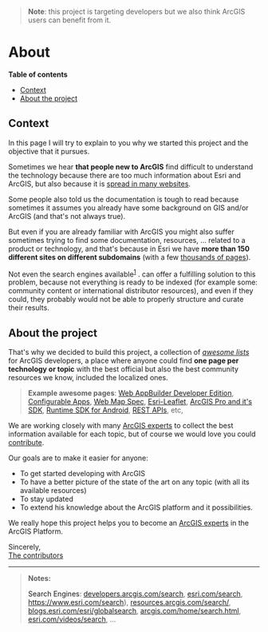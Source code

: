 > **Note**: this project is targeting developers but we also think ArcGIS users can benefit from it.

# About

<!-- START doctoc generated TOC please keep comment here to allow auto update -->
<!-- DON'T EDIT THIS SECTION, INSTEAD RE-RUN doctoc TO UPDATE -->
**Table of contents**

- [Context](#context)
- [About the project](#about-the-project)

<!-- END doctoc generated TOC please keep comment here to allow auto update -->

## Context

In this page I will try to explain to you why we started this project and the objective that it pursues.

Sometimes we hear **that people new to ArcGIS** find difficult to understand the technology because there are too much information about Esri and ArcGIS, but also because it is [spread in many  websites](../esri/README.md#websites).

Some people also told us the documentation is tough to read because sometimes it assumes you already have some background on GIS and/or ArcGIS (and that's not always true).

But even if you are already familiar with ArcGIS you might also suffer sometimes trying to find some documentation, resources, ... related to a product or technology, and that's because in Esri we have **more than 150 different sites on different subdomains** (with a few [thousands of pages](https://www.google.es/search?q=site%3Aesri.com+OR+site%3Aarcgis.com)).

Not even the search engines available<sup>[1](#search-engines)</sup>
. can offer a fulfilling solution to this problem, because not everything is ready to be indexed (for example some: community content or international distributor resources), and even if they could, they probably would not be able to properly structure and curate their results.

## About the project

That's why we decided to build this project, a collection of *[awesome lists](https://github.com/sindresorhus/awesome/blob/master/awesome.md)* for ArcGIS developers, a place where anyone could find **one page per technology or topic** with the best official but also the best community resources we know, included the localized ones.

> **Example awesome pages**: [Web AppBuilder Developer Edition](../arcgis/products/web-appbuilder/developer-edition/README.md), [Configurable Apps](../arcgis/products/configurable-apps/README.md), [Web Map Spec](../esri/open-vision/open-specifications/web-map/README.md), [Esri-Leaflet](../front-end/technologies/leaflet/README.md), [ArcGIS Pro and it's SDK](../arcgis/products/arcgis-desktop/arcgis-pro/README.md), [Runtime SDK for Android](../mobile/technologies/android/README.md), [REST APIs](../esri/open-vision/open-specifications/arcgis-rest-api/README.md), etc,

We are working closely with many [ArcGIS experts](https://esri-es.github.io/arcgis-experts/) to collect the best information available for each topic, but of course we would love you could   [contribute](https://github.com/hhkaos/awesome-arcgis/blob/master/CONTRIBUTING.md).

Our goals are to make it easier for anyone:
* To get started developing with ArcGIS
* To have a better picture of the state of the art on any topic (with all its available resources)
* To stay updated
* To extend his knowledge about the ArcGIS platform and it possibilities.

We really hope this project helps you to become an [ArcGIS experts](https://esri-es.github.io/arcgis-experts/) in the ArcGIS Platform.

Sincerely,<br>
[The contributors](https://github.com/hhkaos/awesome-arcgis/graphs/contributors)

---

> **Notes:**
>
> <a name="search-engines">Search Engines</a>:  [developers.arcgis.com/search](https://developers.arcgis.com/search), [esri.com/search](https://www.esri.com/search),
https://www.esri.com/search), [resources.arcgis.com/search/](http://resources.arcgis.com/search/), [blogs.esri.com/esri/globalsearch](https://blogs.esri.com/esri/globalsearch/?mssearch=android&msp=1&mswhere=all), [arcgis.com/home/search.html](https://www.arcgis.com/home/search.html), [esri.com/videos/search](https://www.esri.com/videos/search), ...
